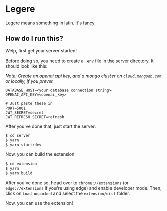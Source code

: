 # Legere

Legere means something in latin. It's fancy.

## How do I run this?

Welp, first get your server started!

Before doing so, you need to create a `.env` file in the server directory. It should look like this:

_Note: Create an openai api key, and a mongo cluster on `cloud.mongodb.com` or locally, if you prever._

```env
DATABASE_HOST=<your database connection string>
OPENAI_API_KEY=<openai_key>

# Just paste these in
PORT=5001
JWT_SECRET=secret
JWT_REFRESH_SECRET=refresh
```

After you've done that, just start the server:

```bash
$ cd server
$ yarn
$ yarn start:dev
```

Now, you can build the extension:

```bash
$ cd extension
$ yarn
$ yarn build
```

After you've done so, head over to `chrome://extensions` (or `edge://extensions` if you're using edge) and enable developer mode. Then, click on `Load unpacked` and select the `extension/dist` folder.

Now, you can use the extension!
